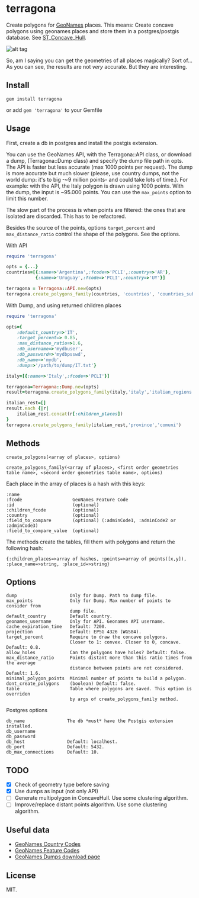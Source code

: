 terragona
=========

Create polygons for [GeoNames](www.geonames.org) places.
This means: Create concave polygons using geonames places and store them in a postgres/postgis database.
See [ST_Concave_Hull](http://postgis.net/docs/ST_ConcaveHull.html).

![alt tag](https://cloud.githubusercontent.com/assets/6061036/5606205/2216ff3c-9402-11e4-9123-fff91369208e.png)


So, am I saying you can get the geometries of all places magically? Sort of... 
As you can see, the results are not *very* accurate. But they are interesting.

  
Install
-------

`gem install terragona`

or add `gem 'terragona'` to your Gemfile

Usage
-----

First, create a db in postgres and install the postgis extension.

You can use the GeoNames API, with the Terragona::API class, or download
a dump, (Terragona::Dump class) and specify the dump file path in opts. The API is faster 
but less accurate (max 1000 points per request). The dump is more accurate but much slower (please, 
use country dumps, not the world dump: it's to big -~9 million points- and could take lots of time.). For example:
with the API, the Italy polygon is drawn using 1000 points. With the dump, the input is ~95.000 points. 
You can use the `max_points` option to limit this number.

The slow part of the process is when points are filtered: the ones that are isolated are discarded. 
This has to be refactored.

Besides the source of the points, options `target_percent` and `max_distance_ratio` control the shape of
the polygons. See the options. 


With API
```ruby
require 'terragona'

opts = {...}
countries=[{:name=>'Argentina',:fcode=>'PCLI',:country=>'AR'},
           {:name=>'Uruguay',:fcode=>'PCLI',:country=>'UY'}]

terragona = Terragona::API.new(opts)
terragona.create_polygons_family(countries, 'countries', 'countries_subdivisions')

```

With Dump, and using returned children places

```ruby
require 'terragona'

opts={
	:default_country=>'IT',
	:target_percent=> 0.85,
	:max_distance_ratio=>1.6,
	:db_username=>'mydbuser',
	:db_password=>'mydbpsswd',
	:db_name=>'mydb',
	:dump=>'/path/to/dump/IT.txt'}

italy=[{:name=>'Italy',:fcode=>'PCLI'}]

terragona=Terragona::Dump.new(opts)
result=terragona.create_polygons_family(italy,'italy','italian_regions')

italian_rest=[]
result.each {|r|
	italian_rest.concat(r[:children_places])
}
terragona.create_polygons_family(italian_rest,'province','comuni')
```

Methods
-------

```
create_polygons(<array of places>, options)
  
create_polygons_family(<array of places>, <first order geometries table name>, <second order geometries table name>, options)
```

Each place in the array of places is a hash with this keys:

```
:name                
:fcode                   GeoNames Feature Code 
:id                      (optional)               
:children_fcode          (optional)
:country                 (optional)
:field_to_compare        (optional) (:adminCode1, :adminCode2 or :adminCode3)
:field_to_compare_value  (optional)
```

The methods create the tables, fill them with polygons and return the following hash:

```
{:children_places=>array of hashes, :points=>array of points([x,y]), :place_name=>string, :place_id=>string}
```

Options
------

```
dump                    Only for Dump. Path to dump file.
max_points              Only for Dump. Max number of points to consider from
                        dump file.            
default_country         Default country.
geonames_username       Only for API. Geonames API username.
cache_expiration_time   Default: 7200.
projection              Default: EPSG 4326 (WGS84).
target_percent          Require to draw the concave polygons. 
                        Closer to 1: convex. Closer to 0, concave. Default: 0.8. 
allow_holes             Can the polygons have holes? Default: false. 
max_distance_ratio      Points distant more than this ratio times from the average 
                        distance between points are not considered. Default: 1.6.
minimal_polygon_points  Minimal number of points to build a polygon.
dont_create_polygons    (boolean) Default: false.
table                   Table where polygons are saved. This option is overriden 
                        by args of create_polygons_family method.
```

Postgres options
```
db_name                The db *must* have the Postgis extension installed.
db_username
db_password
db_host                Default: localhost.
db_port                Default: 5432.
db_max_connections     Default: 10.
```

TODO
----
- [x] Check of geometry type before saving
- [x] Use dumps as input (not only API)
- [ ] Generate multipolygon in ConcaveHull. Use some clustering algorithm.
- [ ] Improve/replace distant points algorithm. Use some clustering algorithm.
  
Useful data
-----------
* [GeoNames Country Codes](http://www.geonames.org/countries/)
* [GeoNames Feature Codes](http://www.geonames.org/export/codes.html)
* [GeoNames Dumps download page](http://download.geonames.org/export/dump/)

License
-------

MIT.
